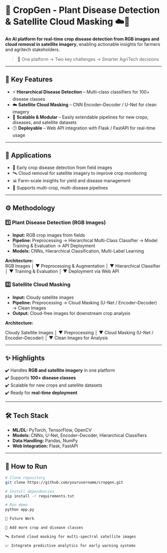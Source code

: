 # 🌱 CropGen - Plant Disease Detection & Satellite Cloud Masking ☁️🌾

**An AI platform for real-time crop disease detection from RGB images and cloud removal in satellite imagery**, enabling actionable insights for farmers and agritech stakeholders.

> 🌾 One platform → Two key challenges → Smarter AgriTech decisions

---

## 🔑 Key Features

* ⚡ **Hierarchical Disease Detection** – Multi-class classifiers for 100+ disease classes
* ☁️ **Satellite Cloud Masking** – CNN Encoder–Decoder / U-Net for clean imagery
* 🤝 **Scalable & Modular** – Easily extendable pipelines for new crops, diseases, and satellite datasets
* 🕒 **Deployable** – Web API integration with Flask / FastAPI for real-time usage

---

## 📌 Applications

* 🌿 Early crop disease detection from field images
* 🛰️ Cloud removal for satellite imagery to improve crop monitoring
* 📊 Farm-scale insights for yield and disease management
* 🌾 Supports multi-crop, multi-disease pipelines

---

## ⚙️ Methodology

### 1️⃣ Plant Disease Detection (RGB Images)
* **Input:** RGB crop images from fields  
* **Pipeline:** Preprocessing → Hierarchical Multi-Class Classifier → Model Training & Evaluation → API Deployment  
* **Models:** CNNs, Hierarchical Classification, Multi-Label Learning  

**Architecture:**  
RGB Images
│
▼
Preprocessing & Augmentation
│
▼
Hierarchical Classifier
│
▼
Training & Evaluation
│
▼
Deployment via Web API


### 2️⃣ Satellite Cloud Masking
* **Input:** Cloudy satellite images  
* **Pipeline:** Preprocessing → Cloud Masking (U-Net / Encoder–Decoder) → Clean Images  
* **Output:** Cloud-free images for downstream crop analysis  

**Architecture:**  


Cloudy Satellite Images
│
▼
Preprocessing
│
▼
Cloud Masking (U-Net / Encoder–Decoder)
│
▼
Clean Images for Analysis


---

## ✨ Highlights

✔️ Handles **RGB and satellite imagery** in one platform  
✔️ Supports **100+ disease classes**  
✔️ Scalable for new crops and satellite datasets  
✔️ Ready for **real-time deployment**  

---

## 🛠️ Tech Stack

* **ML/DL:** PyTorch, TensorFlow, OpenCV  
* **Models:** CNNs, U-Net, Encoder–Decoder, Hierarchical Classifiers  
* **Data Handling:** Pandas, NumPy  
* **Web Integration:** Flask, FastAPI  

---

## 🚀 How to Run

```bash
# Clone repository
git clone https://github.com/yourusername/cropgen.git  

# Install dependencies
pip install -r requirements.txt  

# Run demo
python app.py

🔮 Future Work

🌿 Add more crop and disease classes

🛰️ Extend cloud masking for multi-spectral satellite images

📈 Integrate predictive analytics for early warning systems

